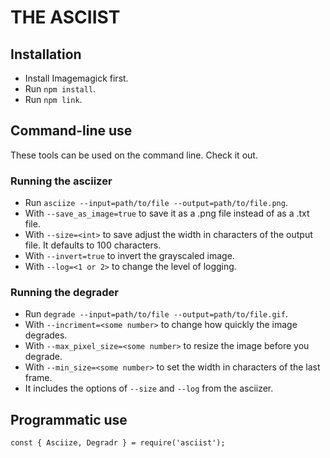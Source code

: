 # THE ASCIIST

## Installation

-   Install Imagemagick first.
-   Run `npm install`.
-   Run `npm link`.

## Command-line use

These tools can be used on the command line. Check it out.

### Running the asciizer

-   Run `asciize --input=path/to/file --output=path/to/file.png`.
-   With `--save_as_image=true` to save it as a .png file instead of as a .txt file.
-   With `--size=<int>` to save adjust the width in characters of the output file. It defaults to 100 characters.
-   With `--invert=true` to invert the grayscaled image.
-   With `--log=<1 or 2>` to change the level of logging.

### Running the degrader

-   Run `degrade --input=path/to/file --output=path/to/file.gif`.
-   With `--incriment=<some number>` to change how quickly the image degrades.
-   With `--max_pixel_size=<some number>` to resize the image before you degrade.
-   With `--min_size=<some number>` to set the width in characters of the last frame.
-   It includes the options of `--size` and `--log` from the asciizer.

## Programmatic use

`const { Asciize, Degradr } = require('asciist');`
